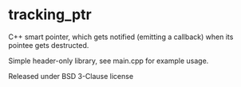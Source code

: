 # tracking_ptr #

C++ smart pointer, which gets notified (emitting a callback) when its pointee gets destructed.

Simple header-only library, see main.cpp for example usage.

Released under BSD 3-Clause license
